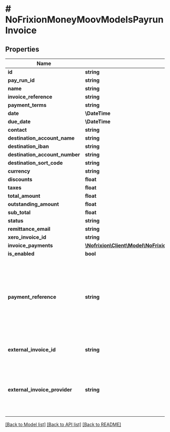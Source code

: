 # # NoFrixionMoneyMoovModelsPayrunInvoice

## Properties

Name | Type | Description | Notes
------------ | ------------- | ------------- | -------------
**id** | **string** |  | [optional]
**pay_run_id** | **string** |  | [optional]
**name** | **string** |  | [optional]
**invoice_reference** | **string** |  |
**payment_terms** | **string** |  | [optional]
**date** | **\DateTime** |  | [optional]
**due_date** | **\DateTime** |  | [optional]
**contact** | **string** |  | [optional]
**destination_account_name** | **string** |  |
**destination_iban** | **string** |  | [optional]
**destination_account_number** | **string** |  | [optional]
**destination_sort_code** | **string** |  | [optional]
**currency** | **string** |  |
**discounts** | **float** |  | [optional]
**taxes** | **float** |  | [optional]
**total_amount** | **float** |  |
**outstanding_amount** | **float** |  | [optional]
**sub_total** | **float** |  | [optional]
**status** | **string** |  | [optional]
**remittance_email** | **string** |  | [optional]
**xero_invoice_id** | **string** |  | [optional]
**invoice_payments** | [**\Nofrixion\Client\Model\NoFrixionMoneyMoovModelsInvoicesInvoicePayment[]**](NoFrixionMoneyMoovModelsInvoicesInvoicePayment.md) |  | [optional]
**is_enabled** | **bool** |  | [optional]
**payment_reference** | **string** | Represents the reference used in the payout created for this invoice.  For a single destination (e.g., multiple invoices with the same IBAN),  the PaymentReference should remain consistent across all invoices.  If the PaymentReference is not set, one will be generated automatically. | [optional]
**external_invoice_id** | **string** | If this invoice was created from an external invoice, this will be the ID of the external invoice. | [optional]
**external_invoice_provider** | **string** | If this invoice was created from an external invoice, this will be the provider of the external invoice.  E.g., \&quot;Xero\&quot;, \&quot;QuickBooks\&quot;, etc. | [optional]

[[Back to Model list]](../../README.md#models) [[Back to API list]](../../README.md#endpoints) [[Back to README]](../../README.md)
